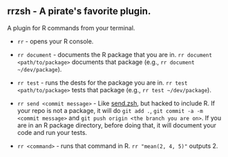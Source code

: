 ## rrzsh - A pirate's favorite plugin.

A plugin for R commands from your terminal.

* `rr` - opens your R console.

* `rr document` - documents the R package that you are in.  `rr document <path/to/package>` documents that package (e.g., `rr document ~/dev/package`).

* `rr test` - runs the dests for the package you are in.  `rr test <path/to/package>` tests that package (e.g., `rr test ~/dev/package`).

* `rr send <commit message>` - Like [send.zsh](https://github.com/robertzk/send.zsh), but hacked to include R.  If your repo is not a package, it will do `git add .`, `git commit -a -m <commit message>` and `git push origin <the branch you are on>`.  If you are in an R package directory, before doing that, it will document your code and run your tests.

* `rr <command>` - runs that command in R.  `rr "mean(2, 4, 5)"` outputs 2.
